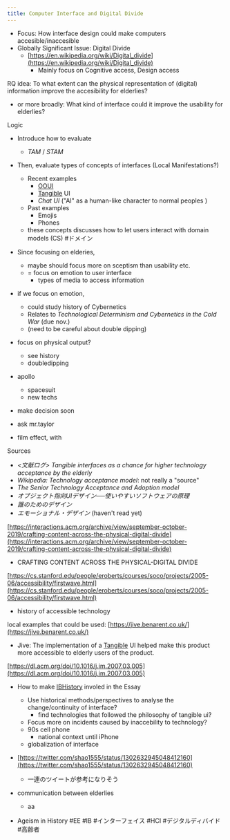 ```yaml
---
title: Computer Interface and Digital Divide
---
```


* Focus: How interface design could  make computers accesible/inaccesible
* Globally Significant Issue: Digital Divide
  * [https://en.wikipedia.org/wiki/Digital_divide](https://en.wikipedia.org/wiki/Digital_divide)
    * Mainly focus on Cognitive access, Design access

RQ idea: To what extent can the physical representation of (digital) information improve the accesibility for elderlies?
- or more broadly: What kind of interface could it improve the usability for elderlies?

Logic

* Introduce how to evaluate
  
  * *TAM* / *STAM*
* Then, evaluate types of concepts of interfaces  (Local Manifestations?)
  
  * Recent examples
    * [OOUI](OOUI.md)
    * [Tangible](Tangible.md) UI
    * *Chat UI* ("AI" as a human-like character to normal peoples )
  * Past examples
    * Emojis
    * Phones
  * these concepts discusses how to let users interact with domain models (CS) #ドメイン
* Since focusing on elderies,
  
  * maybe should focus more on sceptism than usability etc.
  * = focus on emotion to user interface
    * types of media to access information
* if  we focus on emotion,
  
  * could study history of Cybernetics
  * Relates to *Technological Determinism and Cybernetics in the Cold War*  (due nov.)
  * (need to be careful about double dipping)
* focus on  physical output?
  
  * see history
  * doubledipping
* apollo
  - spacesuit
  - new techs

* make decision  soon

* ask mr.taylor

* film effect, with

Sources

* *\<文献ログ> Tangible interfaces as a chance for higher technology acceptance by the elderly*
* *Wikipedia: Technology acceptance model*: not really a "source"
* *The Senior Technology Acceptance and Adoption model*
* *オブジェクト指向UIデザイン──使いやすいソフトウェアの原理*
* *誰のためのデザイン*
* *エモーショナル・デザイン* (haven't read yet)

[https://interactions.acm.org/archive/view/september-october-2019/crafting-content-across-the-physical-digital-divide](https://interactions.acm.org/archive/view/september-october-2019/crafting-content-across-the-physical-digital-divide)

* CRAFTING CONTENT ACROSS THE PHYSICAL-DIGITAL DIVIDE

[https://cs.stanford.edu/people/eroberts/courses/soco/projects/2005-06/accessibility/firstwave.html](https://cs.stanford.edu/people/eroberts/courses/soco/projects/2005-06/accessibility/firstwave.html)

* history of accessible technology

local examples that could be used:
[https://jive.benarent.co.uk/](https://jive.benarent.co.uk/)

* Jive: The implementation of a [Tangible](Tangible.md) UI helped make this product more accessible to elderly users of the product.

[https://dl.acm.org/doi/10.1016/j.im.2007.03.005](https://dl.acm.org/doi/10.1016/j.im.2007.03.005)

* How to make [IBHistory](IBHistory.md) involed in the Essay
  
  * Use historical methods/perspectives to analyse the change/continuity of interface?
    * find technologies that followed the philosophy of tangible ui?
  * Focus more on incidents caused by inaccebility to technology?
  * 90s cell phone
    * national context until iPhone
  * globalization of interface
* [https://twitter.com/shao1555/status/1302632945048412160](https://twitter.com/shao1555/status/1302632945048412160)
  
  * 一連のツイートが参考になりそう
* communication between elderlies
  
  * aa
* Ageism in History
  \#EE
  \#IB
  \#インターフェイス
  \#HCI
  \#デジタルディバイド
  \#高齢者
